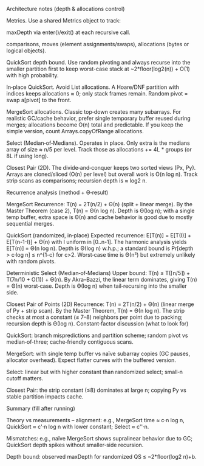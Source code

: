 Architecture notes (depth & allocations control)

Metrics. Use a shared Metrics object to track:

maxDepth via enter()/exit() at each recursive call.

comparisons, moves (element assignments/swaps), allocations (bytes or logical objects).

QuickSort depth bound. Use random pivoting and always recurse into the smaller partition first to keep worst-case stack at ~2*floor(log2(n)) + O(1) with high probability.

In‑place QuickSort. Avoid List allocations. A Hoare/DNF partition with indices keeps allocations ≈ 0; only stack frames remain. Random pivot = swap a[pivot] to the front.

MergeSort allocations. Classic top‑down creates many subarrays. For realistic GC/cache behavior, prefer single temporary buffer reused during merges; allocations become O(n) total and predictable. If you keep the simple version, count Arrays.copyOfRange allocations.

Select (Median‑of‑Medians). Operates in place. Only extra is the medians array of size ≈ n/5 per level. Track those as allocations += 4L * groups (or 8L if using long).

Closest Pair (2D). The divide‑and‑conquer keeps two sorted views (Px, Py). Arrays are cloned/sliced (O(n) per level) but overall work is O(n log n). Track strip scans as comparisons; recursion depth is ≈ log2 n.

Recurrence analysis (method + Θ‑result)

MergeSort
Recurrence: T(n) = 2T(n/2) + Θ(n) (split + linear merge). By the Master Theorem (case 2), T(n) = Θ(n log n). Depth is Θ(log n); with a single temp buffer, extra space is Θ(n) and cache behavior is good due to mostly sequential merges.

QuickSort (randomized, in‑place)
Expected recurrence: E[T(n)] = E[T(I)] + E[T(n-1-I)] + Θ(n) with I uniform in [0..n-1]. The harmonic analysis yields E[T(n)] = Θ(n log n). Depth is Θ(log n) w.h.p.; a standard bound is Pr[depth > c·log n] ≤ n^{1-c} for c>2. Worst‑case time is Θ(n²) but extremely unlikely with random pivots.

Deterministic Select (Median‑of‑Medians)
Upper bound: T(n) ≤ T(⌈n/5⌉) + T(7n/10 + O(1)) + Θ(n). By Akra–Bazzi, the linear term dominates, giving T(n) = Θ(n) worst‑case. Depth is Θ(log n) when tail‑recursing into the smaller side.

Closest Pair of Points (2D)
Recurrence: T(n) = 2T(n/2) + Θ(n) (linear merge of Py + strip scan). By the Master Theorem, T(n) = Θ(n log n). The strip checks at most a constant (≤ 7–8) neighbors per point due to packing; recursion depth is Θ(log n).
Constant‑factor discussion (what to look for)

QuickSort: branch mispredictions and partition scheme; random pivot vs median‑of‑three; cache‑friendly contiguous scans.

MergeSort: with single temp buffer vs naïve subarray copies (GC pauses, allocator overhead). Expect flatter curves with the buffered version.

Select: linear but with higher constant than randomized select; small‑n cutoff matters.

Closest Pair: the strip constant (≤8) dominates at large n; copying Py vs stable partition impacts cache.

Summary (fill after running)

Theory vs measurements – alignment: e.g., MergeSort time ≈ c·n log n, QuickSort ≈ c'·n log n with lower constant; Select ≈ c''·n.

Mismatches: e.g., naïve MergeSort shows supralinear behavior due to GC; QuickSort depth spikes without smaller‑side recursion.

Depth bound: observed maxDepth for randomized QS ≤ ~2*floor(log2 n)+b.

